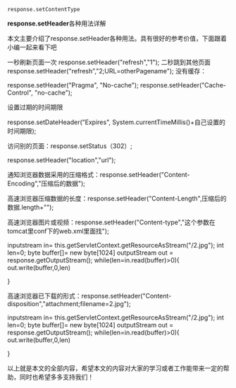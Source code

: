 ```
response.setContentType
```

**response.setHeader**各种用法详解

本文主要介绍了response.setHeader各种用法。具有很好的参考价值，下面跟着小编一起来看下吧

一秒刷新页面一次 response.setHeader("refresh","1"); 二秒跳到其他页面 response.setHeader("refresh","2;URL=otherPagename"); 没有缓存：

response.setHeader("Pragma", "No-cache"); response.setHeader("Cache-Control", "no-cache");

设置过期的时间期限 

response.setDateHeader("Expires", System.currentTimeMillis()+自己设置的时间期限);

 访问别的页面：response.setStatus（302）; 

response.setHeader("location","url"); 

通知浏览器数据采用的压缩格式：response.setHeader("Content-Encoding","压缩后的数据"); 

高速浏览器压缩数据的长度：response.setHeader("Content-Length",压缩后的数据.length+""); 

高速浏览器图片或视频：response.setHeader("Content-type","这个参数在tomcat里conf下的web.xml里面找");

inputstream in= this.getServletContext.getResourceAsStream("/2.jpg"); int len=0; byte buffer[]= new byte[1024] outputStream out = response.getOutputStream(); while(len=in.read(buffer)>0){ out.write(buffer,0,len)

}

高速浏览器已下载的形式：response.setHeader("Content-disposition","attachment;filename=2.jpg");

inputstream in= this.getServletContext.getResourceAsStream("/2.jpg"); int len=0; byte buffer[]= new byte[1024] outputStream out = response.getOutputStream(); while(len=in.read(buffer)>0){ out.write(buffer,0,len)

}

以上就是本文的全部内容，希望本文的内容对大家的学习或者工作能带来一定的帮助，同时也希望多多支持我们！